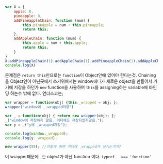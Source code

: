  
 ```js
 var X = {
     apple: 0,
     pineapple: 0,
     addPineappleChain: function (num) {
         this.pineapple = num + this.pineapple;
         return this;
     },
     addAppleChain: function (num) {
         this.apple = num + this.apple;
         return this;
     }
 }
 X.addPineappleChain(1).addAppleChain(1).addPineappleChain(1).addAppleChain(1);
 console.log(X)
 ```
 문제점은 `return this`만으로는 `function`이 Object안에 있어야 한다는것. Chaining을 Object안이 아닌곳에서 쓰기위해서는 window에다가 새로운 object을 만들어서 거기에 저장을 하던가 `new` function을 사용하여 `this`를 assigning하는 variable에 바인딩 하는수 밖에 없다.
 언더스코는;
 ```js
 var wrapper = function(obj) {this._wrapped = obj; };
 wrapper("window에 _.wrapped저장")
 
 var _ = function(obj) { return new wrapper(obj); };
 _("window에 저장하지 않음. 어디에도 저장되있지않음."); 
 var y = _("y에 _wrapped저장");
 
 console.log(window._wrapped);
 console.log(y._wrapped);
 
 new wrapper(55); //이렇게 하면 어디에 _wrapped가 생기는거지?
  ```
  이 wrapper때문에 `_`는 object가 아닌 function 이다. `typeof _ === 'function'`
